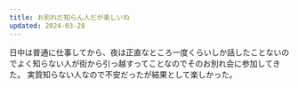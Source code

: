 ```yaml
---
title: お別れだ知らん人だが楽しいね
updated: 2024-03-28
---
```


日中は普通に仕事してから、夜は正直なところ一度くらいしか話したことないのでよく知らない人が街から引っ越すってことなのでそのお別れ会に参加してきた。
実質知らない人なので不安だったが結果として楽しかった。
